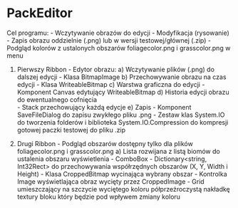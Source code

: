 # PackEditor
Cel programu:
	- Wczytywanie obrazów do edycji
	- Modyfikacja (rysowanie)
	- Zapis obrazu oddzielnie (.png) lub w wersji testowej/głównej (.zip)
	- Podgląd kolorów z ustalonych obszarów foliagecolor.png i grasscolor.png w menu

1. Pierwszy Ribbon - Edytor obrazu:
	a) Wczytywanie plików (.png) do dalszej edycji 
		- Klasa BitmapImage
	b) Przechowywanie obrazu na czas edycji
		- Klasa WriteableBitmap 
	c) Warstwa graficzna do edycji 
		- Komponent Canvas edytujący WriteableBitmap
	d) Historia edycji obrazu do ewentualnego cofnięcia  
		-  Stack<WriteableBitmap> przechowujący każdą edycje
	e) Zapis 
		- Komponent SaveFileDialog do zapisu zwykłego pliku .png
		- Zestaw klas System.IO do tworzenia folderów i biblioteka System.IO.Compression do kompresji gotowej paczki testowej do pliku .zip

2. Drugi Ribbon - Podgląd obszarów dostępny tylko dla plików foliagecolor.png i grasscolor.png
	a) Lista rozwijana z listą biomów do ustalenia obszaru wyświetlenia
		- ComboBox 
		- Dictionary<string, Int32Rect> do przechowywania współrzędnych obszarów (X, Y, Width i Height)
		- Klasa CroppedBitmap wycinająca wybrany obszar
		- Kontrolka Image wyświetlająca obraz wycięty przez CroppedImage
		- Grid umieszczający na szczycie wyciętego koloru półprzeźroczystą nakładkę textury bloku który będzie pod wpływem zmiany koloru
